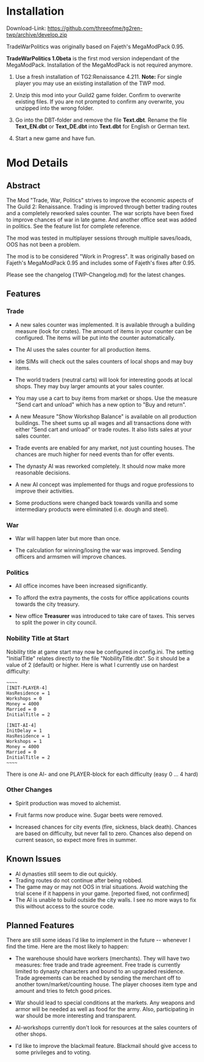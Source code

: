 Installation
============

Download-Link: https://github.com/threeofme/tg2ren-twp/archive/develop.zip

TradeWarPolitics was originally based on Fajeth's MegaModPack 0.95. 

**TradeWarPolitics 1.0beta** is the first mod version independant of the MegaModPack. 
Installation of the MegaModPack is not required anymore. 

1. Use a fresh installation of TG2:Renaissance 4.211.
   **Note:** For single player you may use an existing installation of the TWP mod.  

2. Unzip this mod into your Guild2 game folder. Confirm to overwrite 
   existing files. If you are not prompted to confirm any overwrite, 
   you unzipped into the wrong folder.

3. Go into the DBT-folder and remove the file **Text.dbt**. Rename the 
   file **Text_EN.dbt** or **Text_DE.dbt** into **Text.dbt** for English 
   or German text.

4. Start a new game and have fun. 


Mod Details
===========

Abstract
--------

The Mod "Trade, War, Politics" strives to improve the economic aspects of The Guild 2: Renaissance. Trading is improved through better trading routes and a completely reworked sales counter. The war scripts have been fixed to improve chances of war in late game. And another office seat was added in politics. See the feature list for complete reference.

The mod was tested in multiplayer sessions through multiple saves/loads, OOS has not been a problem.

The mod is to be considered "Work in Progress". It was originally based on Fajeth's MegaModPack 0.95 and includes some of Fajeth's fixes after 0.95. 

Please see the changelog (TWP-Changelog.md) for the latest changes.


Features
--------

### Trade ###

* A new sales counter was implemented. It is available through a building 
  measure (look for crates). The amount of items in your counter can be configured. 
  The items will be put into the counter automatically. 

* The AI uses the sales counter for all production items. 

* Idle SIMs will check out the sales counters of local shops and may buy items.

* The world traders (neutral carts) will look for interesting goods at local shops. 
  They may buy larger amounts at your sales counter.

* You may use a cart to buy items from market or shops. Use the measure "Send cart 
  and unload" which has a new option to "Buy and return".

* A new Measure "Show Workshop Balance" is available on all production buildings. 
   The sheet sums up all wages and all transactions done with either "Send cart and 
   unload" or trade routes. It also lists sales at your sales counter.

* Trade events are enabled for any market, not just counting houses. The chances are 
  much higher for need events than for offer events.

* The dynasty AI was reworked completely. It should now make more reasonable decisions.

* A new AI concept was implemented for thugs and rogue professions to improve their activities.

* Some productions were changed back towards vanilla and some intermediary products were eliminated (i.e. dough and steel). 


### War ###

* War will happen later but more than once.

* The calculation for winning/losing the war was improved. Sending officers and armsmen 
  will improve chances.


### Politics ###

* All office incomes have been increased significantly. 

* To afford the extra payments, the costs for office applications counts towards the 
  city treasury.

* New office **Treasurer** was introduced to take care of taxes. This serves to split 
  the power in city council.


### Nobility Title at Start ###

Nobility title at game start may now be configured in config.ini.
The setting "InitialTitle" relates directly to the file "NobilityTitle.dbt". 
So it should be a value of 2 (default) or higher.
Here is what I currently use on hardest difficulty:

	~~~~
	[INIT-PLAYER-4]
	HasResidence = 1
	Workshops = 0
	Money = 4000
	Married = 0
	InitialTitle = 2

	[INIT-AI-4]
	InitDelay = 1
	HasResidence = 1
	Workshops = 1
	Money = 4000
	Married = 0
	InitialTitle = 2
	~~~~
	
There is one AI- and one PLAYER-block for each difficulty (easy 0 ... 4 hard)

### Other Changes ###

* Spirit production was moved to alchemist.

* Fruit farms now produce wine. Sugar beets were removed.

* Increased chances for city events (fire, sickness, black death). Chances are based on 
  difficulty, but never fall to zero. Chances also depend on current season, so expect 
  more fires in summer.


Known Issues
------------

* AI dynasties still seem to die out quickly.
* Trading routes do not continue after being robbed.
* The game may or may not OOS in trial situations. Avoid watching the 
  trial scene if it happens in your game. [reported fixed, not confirmed]
* The AI is unable to build outside the city walls. I see no more ways 
  to fix this without access to the source code. 


Planned Features
----------------
There are still some ideas I'd like to implement in the future -- whenever 
I find the time. Here are the most likely to happen:

* The warehouse should have workers (merchants). They will have two measures: 
  free trade and trade agreement. Free trade is currently limited to dynasty 
  characters and bound to an upgraded residence. 
  Trade agreements can be reached by sending the merchant off to another 
  town/market/counting house. The player chooses item type and amount and tries 
  to fetch good prices.

* War should lead to special conditions at the markets. Any weapons and armor 
  will be needed as well as food for the army. Also, participating in war should 
  be more interesting and transparent. 

* AI-workshops currently don't look for resources at the sales counters of other 
  shops.

* I'd like to improve the blackmail feature. Blackmail should give access to some 
  privileges and to voting.

